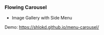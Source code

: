 ### Flowing Carousel

- Image Gallery with Side Menu

Demo: https://shlokd.github.io/menu-carousel/
